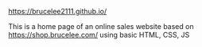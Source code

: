 https://brucelee2111.github.io/

This is a home page of an online sales website based on https://shop.brucelee.com/ using basic HTML, CSS, JS
